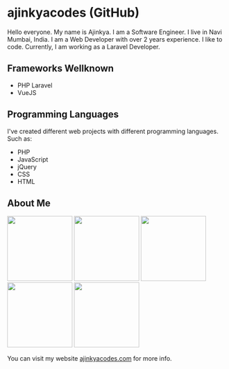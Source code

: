 # ajinkyacodes (GitHub)

Hello everyone. My name is Ajinkya. I am a Software Engineer. I live in Navi Mumbai, India. I am a Web Developer with over 2 years experience. I like to code. Currently, I am working as a Laravel Developer.

## Frameworks Wellknown
- PHP Laravel
- VueJS

## Programming Languages

I've created different web projects with different programming languages. Such as:

- PHP
- JavaScript
- jQuery
- CSS
- HTML

## About Me

<a href="https://ajinkyacodes.com" target="_blank" title ="ajinkyacodes"><img src="https://www.ajinkyacodes.com/assets/images/wfh.png" width="150"></a>
<a href="https://ajinkyacodes.com" target="_blank" title ="ajinkyacodes"><img src="https://www.ajinkyacodes.com/assets/images/busy.png" width="150"></a>
<a href="https://ajinkyacodes.com" target="_blank" title ="ajinkyacodes"><img src="https://www.ajinkyacodes.com/assets/images/working-late.png" width="150"></a>
<a href="https://ajinkyacodes.com" target="_blank" title ="ajinkyacodes"><img src="https://www.ajinkyacodes.com/assets/images/good-week.png" width="150"></a>
<a href="https://ajinkyacodes.com" target="_blank" title ="ajinkyacodes"><img src="https://www.ajinkyacodes.com/assets/images/stay-tuned.png" width="150"></a>

<p>You can visit my website <a href="https://ajinkyacodes.com" target="_blank">ajinkyacodes.com</a> for more info.</p>
